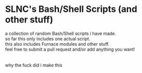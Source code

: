 # SLNC's Bash/Shell Scripts (and other stuff)  
a collection of random Bash/Shell scripts i have made.  
so far this only includes one actual script.  
this also includes Furnace modules and other stuff.  
feel free to submit a pull request and/or add anything you want!  
<br />  
why the fuck did i make this  
